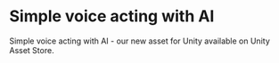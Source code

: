 # Simple voice acting with AI
Simple voice acting with AI - our new asset for Unity available on Unity Asset Store.
